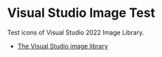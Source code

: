 # Visual Studio Image Test

Test icons of Visual Studio 2022 Image Library.

 - [The Visual Studio image library](https://docs.microsoft.com/en-us/visualstudio/designers/the-visual-studio-image-library)

